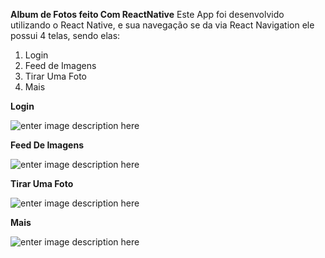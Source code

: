 **Album de Fotos feito Com ReactNative**
Este App foi desenvolvido utilizando o React Native, e sua navegação se da via React Navigation ele possui 4 telas, sendo elas:

 1. Login
 2. Feed de Imagens
 3. Tirar Uma Foto
 4. Mais

**Login**

![enter image description here](https://i.ibb.co/PYC6yxg/rsz-screenshot-1596507358.png)


**Feed De Imagens**

![enter image description here](https://i.ibb.co/cNxgM5X/rsz-screenshot-1596509417.png)


**Tirar Uma Foto**

![enter image description here](https://i.ibb.co/mzDp6FY/rsz-1screenshot-1596509424.png)


**Mais**

![enter image description here](https://i.ibb.co/PCR0GMY/rsz-screenshot-1596509429.png)
